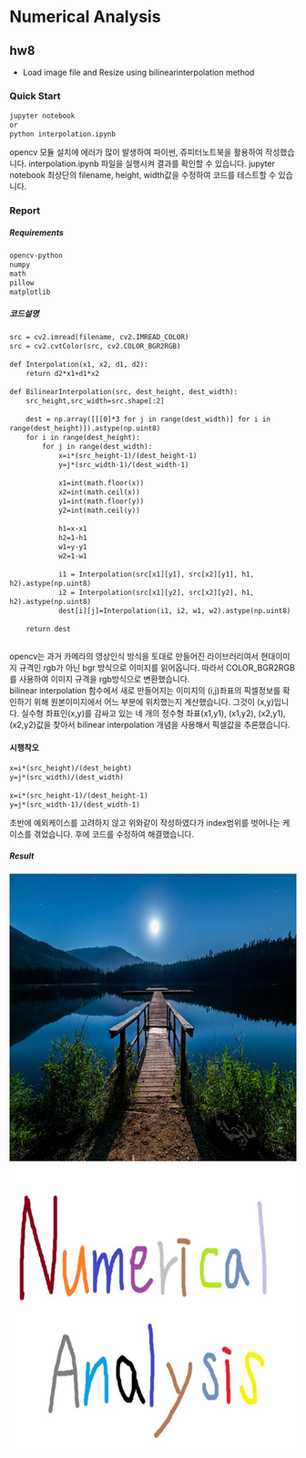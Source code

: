 # Numerical Analysis

## hw8
- Load image file and Resize using bilinearinterpolation method


### Quick Start
```
jupyter notebook
or
python interpolation.ipynb
```
opencv 모듈 설치에 에러가 많이 발생하여 파이썬, 쥬피터노트북을 활용하여 작성했습니다.
interpolation.ipynb 파일을 실행시켜 결과를 확인할 수 있습니다.
jupyter notebook 최상단의 filename, height, width값을 수정하여 코드를 테스트할 수 있습니다.

### Report

##### Requirements
```
opencv-python
numpy
math
pillow
matplotlib
```

##### 코드설명
```
src = cv2.imread(filename, cv2.IMREAD_COLOR)
src = cv2.cvtColor(src, cv2.COLOR_BGR2RGB)

def Interpolation(x1, x2, d1, d2):
    return d2*x1+d1*x2
    
def BilinearInterpolation(src, dest_height, dest_width):
    src_height,src_width=src.shape[:2]
                
    dest = np.array([[[0]*3 for j in range(dest_width)] for i in range(dest_height)]).astype(np.uint8)
    for i in range(dest_height):
        for j in range(dest_width):
            x=i*(src_height-1)/(dest_height-1)
            y=j*(src_width-1)/(dest_width-1)
            
            x1=int(math.floor(x))
            x2=int(math.ceil(x))
            y1=int(math.floor(y))
            y2=int(math.ceil(y))
            
            h1=x-x1
            h2=1-h1
            w1=y-y1
            w2=1-w1

            i1 = Interpolation(src[x1][y1], src[x2][y1], h1, h2).astype(np.uint8)
            i2 = Interpolation(src[x1][y2], src[x2][y2], h1, h2).astype(np.uint8)
            dest[i][j]=Interpolation(i1, i2, w1, w2).astype(np.uint8)

    return dest
    
```
opencv는 과거 카메라의 영상인식 방식을 토대로 만들어진 라이브러리여서 현대이미지 규격인 rgb가 아닌 bgr 방식으로 이미지를 읽어옵니다. 따라서 COLOR_BGR2RGB 를 사용하여 이미지 규격을 rgb방식으로 변환했습니다.     
bilinear interpolation 함수에서 새로 만들어지는 이미지의 (i,j)좌표의 픽셀정보를 확인하기 위해 원본이미지에서 어느 부분에 위치했는지 계산했습니다. 그것이 (x,y)입니다. 실수형 좌표인(x,y)를 감싸고 있는 네 개의 정수형 좌표(x1,y1), (x1,y2), (x2,y1), (x2,y2)값을 찾아서 bilinear interpolation 개념을 사용해서 픽셀값을 추론했습니다.

#### 시행착오
```
x=i*(src_height)/(dest_height)
y=j*(src_width)/(dest_width)
            
x=i*(src_height-1)/(dest_height-1)
y=j*(src_width-1)/(dest_width-1)
```
초반에 예외케이스를 고려하지 않고 위와같이 작성하였다가 index범위를 벗어나는 케이스를 겪었습니다. 후에 코드를 수정하여 해결했습니다.

##### Result
![result](./example_resized_1000x1000.jpeg)
![result](./masking1_resized_1000x1000.jpg)
